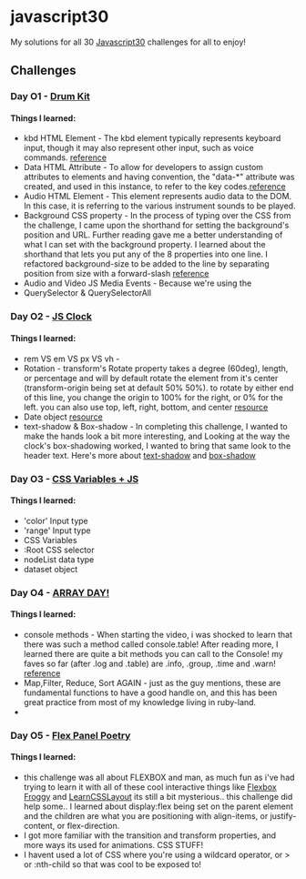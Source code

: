 # javascript30
My solutions for all 30 [Javascript30](https://javascript30.com/) challenges for all to enjoy!

## Challenges

### Day O1 - [Drum Kit](challenge1.html)
#### Things I learned:
  - kbd HTML Element - The kbd element typically represents keyboard input, though it may also represent other input, such as voice commands. [reference](https://w3c.github.io/html-reference/kbd.html#kbd)
  - Data HTML Attribute - To allow for developers to assign custom attributes to elements and having convention, the "data-*" attribute was created, and used in this instance, to refer to the key codes.[reference](https://developer.mozilla.org/en-US/docs/Web/HTML/Global_attributes/data-*)
  - Audio HTML Element - This element represents audio data to the DOM. In this case, it is referring to the various instrument sounds to be played.
  - Background CSS property - In the process of typing over the CSS from the challenge, I came upon the shorthand for setting the background's position and URL. Further reading gave me a better understanding of what I can set with the background property. I learned about the shorthand that lets you put any of the 8 properties into one line. I refactored background-size to be added to the line by  separating position from size with a forward-slash [reference](https://css-tricks.com/almanac/properties/b/background/)
  - Audio and Video JS Media Events - Because we're using the <audio> element, we can use various functions like .play(), or .pause() ! [reference](https://developer.mozilla.org/en-US/docs/Web/Guide/Events/Media_events)
  - QuerySelector & QuerySelectorAll

### Day O2 - [JS Clock](challenge2.html)
#### Things I learned:
  - rem VS em VS px VS vh -
  - Rotation - transform's Rotate property takes a degree (60deg), length, or percentage and will by default rotate the element from it's center (transform-origin being set at default 50% 50%). to rotate by either end of this line, you change the origin to 100% for the right, or 0% for the left. you can also use top, left, right, bottom, and center [resource](https://css-tricks.com/almanac/properties/t/transform-origin/)
  - Date object [resource](https://developer.mozilla.org/en-US/docs/Web/JavaScript/Reference/Global_Objects/Date)
  - text-shadow & Box-shadow - In completing this challenge, I wanted to make the hands look a bit more interesting, and Looking at the way the clock's box-shadowing worked, I wanted to bring that same look to the header text. Here's more about [text-shadow](https://css-tricks.com/snippets/css/css-text-shadow/) and [box-shadow](https://css-tricks.com/almanac/properties/b/box-shadow/)

### Day O3 - [CSS Variables + JS](challenge3.html)
#### Things I learned:
  - 'color' Input type
  - 'range' Input type
  - CSS Variables
  - :Root CSS selector
  - nodeList data type
  - dataset object

### Day O4 - [ARRAY DAY!](challenge4.html)
#### Things I learned:
  - console methods - When starting the video, i was shocked to learn that there was such a method called console.table! After reading more, I learned there are quite a bit methods you can call to the Console! my faves so far (after .log and .table) are .info, .group, .time and .warn! [reference](https://developer.mozilla.org/en-US/docs/Web/API/Console)
  - Map,Filter, Reduce, Sort AGAIN - just as the guy mentions, these are fundamental functions to have a good handle on, and this has been great practice from most of my knowledge living in ruby-land.
  -

### Day O5 - [Flex Panel Poetry](challenge5.html)
#### Things I learned:
  - this challenge was all about FLEXBOX and man, as much fun as i've had trying to learn it with all of these cool interactive things like [Flexbox Froggy](http://flexboxfroggy.com/) and [LearnCSSLayout](http://learnlayout.com/flexbox.html) its still a bit mysterious.. this challenge did help some.. I learned about display:flex being set on the parent element and the children are what you are positioning with align-items, or justify-content, or flex-direction.
  - I got more familiar with the transition and transform properties, and more ways its used for animations.
  CSS STUFF!
  - I havent used a lot of CSS where you're using a wildcard operator, or > or :nth-child so that was cool to be exposed to!
